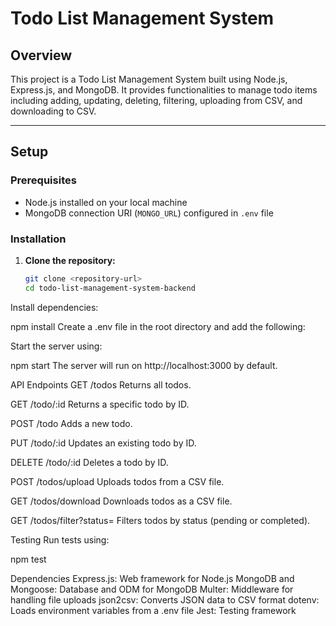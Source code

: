 # Todo List Management System

## Overview

This project is a Todo List Management System built using Node.js, Express.js, and MongoDB. It provides functionalities to manage todo items including adding, updating, deleting, filtering, uploading from CSV, and downloading to CSV.

---

## Setup

### Prerequisites

- Node.js installed on your local machine
- MongoDB connection URI (`MONGO_URL`) configured in `.env` file

### Installation

1. **Clone the repository:**
   ```bash
   git clone <repository-url>
   cd todo-list-management-system-backend
Install dependencies:


npm install
Create a .env file in the root directory and add the following:


Start the server using:


npm start
The server will run on http://localhost:3000 by default.

API Endpoints
GET /todos
Returns all todos.

GET /todo/:id
Returns a specific todo by ID.

POST /todo
Adds a new todo.

PUT /todo/:id
Updates an existing todo by ID.

DELETE /todo/:id
Deletes a todo by ID.

POST /todos/upload
Uploads todos from a CSV file.

GET /todos/download
Downloads todos as a CSV file.

GET /todos/filter?status=<status>
Filters todos by status (pending or completed).

Testing
Run tests using:

npm test

Dependencies
Express.js: Web framework for Node.js
MongoDB and Mongoose: Database and ODM for MongoDB
Multer: Middleware for handling file uploads
json2csv: Converts JSON data to CSV format
dotenv: Loads environment variables from a .env file
Jest: Testing framework
